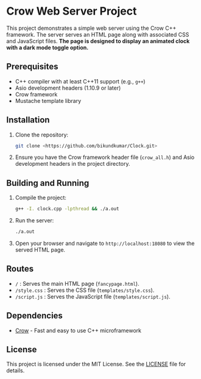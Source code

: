# Crow Web Server Project

This project demonstrates a simple web server using the Crow C++ framework. The server serves an HTML page along with associated CSS and JavaScript files. **The page is designed to display an animated clock with a dark mode toggle option.**

## Prerequisites

- C++ compiler with at least C++11 support (e.g., `g++`)
- Asio development headers (1.10.9 or later)
- Crow framework
- Mustache template library

## Installation

1. Clone the repository:
    ```bash
    git clone <https://github.com/bikundkumar/Clock.git>
    ```
2. Ensure you have the Crow framework header file (`crow_all.h`) and Asio development headers in the project directory.

## Building and Running

1. Compile the project:
    ```bash
    g++ -I. clock.cpp -lpthread && ./a.out
    ```

2. Run the server:
    ```bash
    ./a.out
    ```

3. Open your browser and navigate to `http://localhost:18080` to view the served HTML page.

## Routes

- `/` : Serves the main HTML page (`fancypage.html`).
- `/style.css` : Serves the CSS file (`templates/style.css`).
- `/script.js` : Serves the JavaScript file (`templates/script.js`).

## Dependencies

- [Crow](https://github.com/CrowCpp/Crow) - Fast and easy to use C++ microframework

## License

This project is licensed under the MIT License. See the [LICENSE](LICENSE) file for details.
